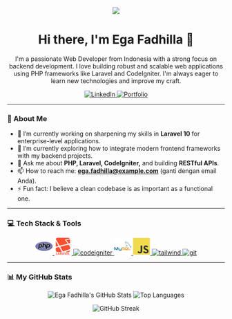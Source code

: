 <div id="header" align="center">
  <img src="https://media.giphy.com/media/M9gbBd9nbDrOTu1Mqx/giphy.gif" width="100"/>
  <h1>Hi there, I'm Ega Fadhilla 👋</h1>
  <p>I'm a passionate Web Developer from Indonesia with a strong focus on backend development. I love building robust and scalable web applications using PHP frameworks like Laravel and CodeIgniter. I'm always eager to learn new technologies and improve my craft.</p>
</div>

<div align="center">
  <a href="https://www.linkedin.com/in/nama-anda-disini/" target="_blank">
    <img src="https://img.shields.io/badge/LinkedIn-0077B5?style=for-the-badge&logo=linkedin&logoColor=white" alt="LinkedIn"/>
  </a>
  <a href="https://your-portfolio-website.com" target="_blank">
    <img src="https://img.shields.io/badge/Portfolio-D14836?style=for-the-badge&logo=google-chrome&logoColor=white" alt="Portfolio"/>
  </a>
</div>

---

### 🚀 About Me

* 🔭 I’m currently working on sharpening my skills in **Laravel 10** for enterprise-level applications.
* 🌱 I’m currently exploring how to integrate modern frontend frameworks with my backend projects.
* 💬 Ask me about **PHP, Laravel, CodeIgniter,** and building **RESTful APIs**.
* 📫 How to reach me: **[ega.fadhilla@example.com](mailto:ega.fadhilla@example.com)** (ganti dengan email Anda).
* ⚡ Fun fact: I believe a clean codebase is as important as a functional one.

---

### 💻 Tech Stack & Tools

<p align="center">
  <a href="https://www.php.net" target="_blank" rel="noreferrer">
    <img src="https://raw.githubusercontent.com/devicons/devicon/master/icons/php/php-original.svg" alt="php" width="40" height="40"/>
  </a>
  <a href="https://laravel.com/" target="_blank" rel="noreferrer">
    <img src="https://raw.githubusercontent.com/devicons/devicon/master/icons/laravel/laravel-plain-wordmark.svg" alt="laravel" width="40" height="40"/>
  </a>
  <a href="https://codeigniter.com" target="_blank" rel="noreferrer">
    <img src="https://cdn.worldvectorlogo.com/logos/codeigniter.svg" alt="codeigniter" width="40" height="40"/>
  </a>
  <a href="https://www.mysql.com/" target="_blank" rel="noreferrer">
    <img src="https://raw.githubusercontent.com/devicons/devicon/master/icons/mysql/mysql-original-wordmark.svg" alt="mysql" width="40" height="40"/>
  </a>
  <a href="https://developer.mozilla.org/en-US/docs/Web/JavaScript" target="_blank" rel="noreferrer">
    <img src="https://raw.githubusercontent.com/devicons/devicon/master/icons/javascript/javascript-original.svg" alt="javascript" width="40" height="40"/>
  </a>
  <a href="https://tailwindcss.com/" target="_blank" rel="noreferrer">
    <img src="https://www.vectorlogo.zone/logos/tailwindcss/tailwindcss-icon.svg" alt="tailwind" width="40" height="40"/>
  </a>
  <a href="https://git-scm.com/" target="_blank" rel="noreferrer">
    <img src="https://www.vectorlogo.zone/logos/git-scm/git-scm-icon.svg" alt="git" width="40" height="40"/>
  </a>
</p>

---

### 📊 My GitHub Stats

<p align="center">
  <img src="https://github-readme-stats.vercel.app/api?username=egafadhilla&show_icons=true&theme=tokyonight&icon_color=79ff97&hide_border=true&count_private=true" alt="Ega Fadhilla's GitHub Stats" />
  <img src="https://github-readme-stats.vercel.app/api/top-langs/?username=egafadhilla&layout=compact&theme=tokyonight&hide_border=true" alt="Top Languages" />
</p>

<p align="center">
  <img src="https://github-readme-streak-stats.herokuapp.com/?user=egafadhilla&theme=tokyonight&hide_border=true" alt="GitHub Streak" />
</p>

